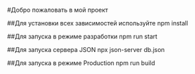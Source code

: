 #Добро пожаловать в мой проект 

##Для установки всех зависимостей используйте npm install 

##Для запуска в режиме разработки npm run start

##Для запуска сервера JSON npx json-server db.json

##Для запуска в режиме Production npm run build